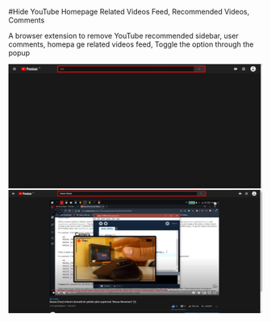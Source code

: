 
#Hide YouTube  Homepage Related Videos Feed, Recommended Videos, Comments 

  A browser extension to remove YouTube recommended sidebar,
  user comments, homepa  ge related videos feed, 
  Toggle the option through the popup 
  
  
<img src="1.jpg" />

<img src="2.jpg" />

